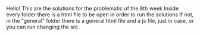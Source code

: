 Hello!
  This are the solutions for the problematic of the 8th week
  Inside every folder there is a html file to be open in order to run the solutions
  If not, in the "general" folder there is a general html file and a js file, just in case, or you can run changing the src.
